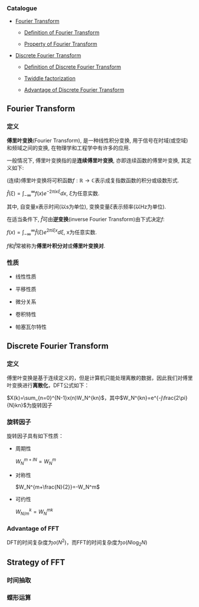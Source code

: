 <h3>Catalogue</h3>

* [Fourier Transform](#1)

  * [Definition of Fourier Transform](#1.1)

  * [Property of Fourier Transform](#1.2)

* [Discrete Fourier Transform](#2)

  * [Definition of Discrete Fourier Transform](#2.1)

  * [Twiddle factorization](#2.2)

  * [Advantage of Discrete Fourier Transform](#2.3)

<h2 id="1">Fourier Transform</h2>

<h3 id="1.1">定义</h3>

**傅里叶变换**(Fourier Transform), 是一种线性积分变换, 用于信号在时域(或空域)和频域之间的变换, 在物理学和工程学中有许多的应用.

一般情况下, 傅里叶变换指的是**连续傅里叶变换**, 亦即连续函数的傅里叶变换, 其定义如下:

(连续)傅里叶变换将可积函数$f:\mathbb{R}\rightarrow\mathbb{C}$表示成复指数函数的积分或级数形式.

$\hat{f}(\xi)=\int_{-\infty}^{\infty}f(x)e^{-2\pi ix\xi}dx$, $\xi$为任意实数.

其中, 自变量x表示时间(以s为单位), 变换变量$\xi$表示频率(以Hz为单位).

在适当条件下, $\hat{f}$可由**逆变换**(inverse Fourier Transform)由下式决定$f$:

$f(x)=\int_{-\infty}^{\infty}\hat{f}(\xi)e^{2\pi i\xi x}d\xi$, x为任意实数.

$f$和$\hat{f}$常被称为**傅里叶积分对**或**傅里叶变换对**.

<h3 id="1.2">性质</h3>

* 线性性质

<!-- 两函数之和的傅里叶变换等于各自变换之和 -->

* 平移性质

* 微分关系

* 卷积特性

* 帕塞瓦尔特性

<h2 id="2">Discrete Fourier Transform</h3>

<h3 id="2.1">定义</h3>

傅里叶变换是基于连续定义的，但是计算机只能处理离散的数据，因此我们对傅里叶变换进行**离散化**，DFT公式如下：

$X(k)=\sum_{n=0}^{N-1}x(n)W_N^{kn}$，其中$W_N^{kn}=e^{-j\frac{2\pi}{N}kn}$为旋转因子

<h3 id="2.2">旋转因子</h3>

旋转因子具有如下性质：

* 周期性

  $W_N^{m+lN}=W_N^m$

* 对称性

  $W_N^{m+\frac{N}{2}}=-W_N^m$

* 可约性

  $W_{N/m}^k=W_N^{mk}$

<h3 id="2.3">Advantage of FFT</h3>

DFT的时间复杂度为$o(N^2)$，而FFT的时间复杂度为$o(N\log_2N)$

<h2 id="3">Strategy of FFT</h2>

<h3 id="3.1">时间抽取</h3>

<h3 id="3.2">蝶形运算</h3>